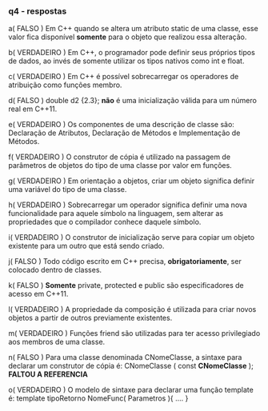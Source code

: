 ### q4 - respostas

a( FALSO ) Em C++ quando se altera um atributo static de uma classe, esse valor fica disponível **somente**
para o objeto que realizou essa alteração.

b( VERDADEIRO ) Em C++, o programador pode definir seus próprios tipos de dados, ao invés de somente utilizar os
tipos nativos como int e float.

c( VERDADEIRO ) Em C++ é possível sobrecarregar os operadores de atribuição como funções membro.

d( FALSO ) double d2 {2.3}; **não** é uma inicialização válida para um número real em C++11.

e( VERDADEIRO ) Os componentes de uma descrição de classe são: Declaração de Atributos, Declaração de
Métodos e Implementação de Métodos.

f( VERDADEIRO ) O construtor de cópia é utilizado na passagem de parâmetros de objetos do tipo de uma classe
por valor em funções.

g( VERDADEIRO ) Em orientação a objetos, criar um objeto significa definir uma variável do tipo de uma classe.

h( VERDADEIRO ) Sobrecarregar um operador significa definir uma nova funcionalidade para aquele símbolo na
linguagem, sem alterar as propriedades que o compilador conhece daquele símbolo.

i( VERDADEIRO ) O construtor de inicialização serve para copiar um objeto existente para um outro que está sendo
criado.

j( FALSO ) Todo código escrito em C++ precisa, **obrigatoriamente**, ser colocado dentro de classes.

k( FALSO ) **Somente** private, protected e public são especificadores de acesso em C++11.

l( VERDADEIRO ) A propriedade da composição é utilizada para criar novos objetos a partir de outros previamente
existentes.

m( VERDADEIRO ) Funções friend são utilizadas para ter acesso privilegiado aos membros de uma classe.

n( FALSO ) Para uma classe denominada CNomeClasse, a sintaxe para declarar um construtor de cópia é:
CNomeClasse ( const **CNomeClasse** ); **FALTOU A REFERENCIA**

o( VERDADEIRO ) O modelo de sintaxe para declarar uma função template é: template <typename T> tipoRetorno NomeFunc( Parametros ){ .... }